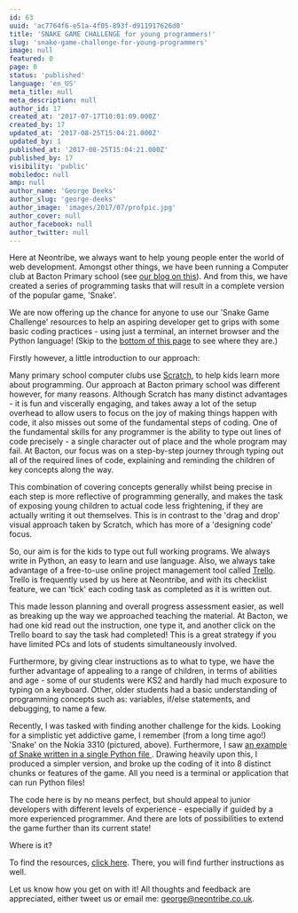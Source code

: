 ```yaml
---
id: 63
uuid: 'ac7764f6-e51a-4f05-893f-d911917626d0'
title: 'SNAKE GAME CHALLENGE for young programmers!'
slug: 'snake-game-challenge-for-young-programmers'
image: null
featured: 0
page: 0
status: 'published'
language: 'en_US'
meta_title: null
meta_description: null
author_id: 17
created_at: '2017-07-17T10:01:09.000Z'
created_by: 17
updated_at: '2017-08-25T15:04:21.000Z'
updated_by: 1
published_at: '2017-08-25T15:04:21.000Z'
published_by: 17
visibility: 'public'
mobiledoc: null
amp: null
author_name: 'George Deeks'
author_slug: 'george-deeks'
author_image: 'images/2017/07/profpic.jpg'
author_cover: null
author_facebook: null
author_twitter: null
---
```


Here at Neontribe, we always want to help young people enter the world of web development. Amongst other things, we have been running a Computer club at Bacton Primary school (see <a href="/coding-with-kids/">our blog on this</a>). And from this, we have created a series of programming tasks that will result in a complete version of the popular game, 'Snake'.

We are now offering up the chance for anyone to use our 'Snake Game Challenge' resources to help an aspiring developer get to grips with some basic coding practices - using just a terminal, an internet browser and the Python language! (Skip to the <a href="#ref1">bottom of this page</a> to see where they are.)

Firstly however, a little introduction to our approach:

Many primary school computer clubs use <a href="https://scratch.mit.edu/about">Scratch</a>, to help kids learn more about programming. Our approach at Bacton primary school was different however, for many reasons. Although Scratch has many distinct advantages - it is fun and viscerally engaging, and takes away a lot of the setup overhead to allow users to focus on the joy of making things happen with code, it also misses out some of the fundamental steps of coding. One of the fundamental skills for any programmer is the ability to type out lines of code precisely - a single character out of place and the whole program may fail. At Bacton, our focus was on a step-by-step journey through typing out all of the required lines of code, explaining and reminding the children of key concepts along the way.

This combination of covering concepts generally whilst being precise in each step is more reflective of programming generally, and makes the task of exposing young children to actual code less frightening, if they are actually writing it out themselves. This is in contrast to the 'drag and drop' visual approach taken by Scratch, which has more of a 'designing code' focus.

So, our aim is for the kids to type out full working programs. We always write in Python, an easy to learn and use language. Also, we always take advantage of a free-to-use online project management tool called <a href="https://trello.com/">Trello</a>. Trello is frequently used by us here at Neontribe, and with its checklist feature, we can 'tick' each coding task as completed as it is written out.

This made lesson planning and overall progress assessment easier, as well as breaking up the way we approached teaching the material. At Bacton, we had one kid read out the instruction, one type it, and another click on the Trello board to say the task had completed! This is a great strategy if you have limited PCs and lots of students simultaneously involved.

Furthermore, by giving clear instructions as to what to type, we have the further advantage of appealing to a range of children, in terms of abilities and age - some of our students were KS2 and hardly had much exposure to typing on a keyboard. Other, older students had a basic understanding of programming concepts such as: variables, if/else statements, and debugging, to name a few.

Recently, I was tasked with finding another challenge for the kids. Looking for a simplistic yet addictive game, I remember (from a long time ago!) 'Snake' on the Nokia 3310 (pictured, above). Furthermore, I saw <a href="https://gist.github.com/sanchitgangwar/2158089">an example of Snake written in a single Python file </a>. Drawing heavily upon this, I produced a simpler version, and broke up the coding of it into 8 distinct chunks or features of the game. All you need is a terminal or application that can run Python files!

The code here is by no means perfect, but should appeal to junior developers with different levels of experience - especially if guided by a more experienced programmer. And there are lots of possibilities to extend the game further than its current state!

Where is it?

To find the resources, <a id="ref1" href="https://github.com/georgedeeks/SnakeGameChallenge">click here</a>. There, you will find further instructions as well.

Let us know how you get on with it! All thoughts and feedback are appreciated, either tweet us or email me: george@neontribe.co.uk.
